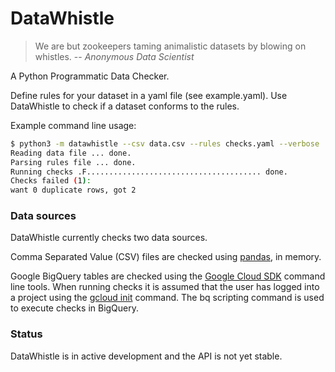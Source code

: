 # DataWhistle

> We are but zookeepers taming animalistic datasets by blowing on whistles.
> -- <cite>Anonymous Data Scientist</cite>

A Python Programmatic Data Checker.

Define rules for your dataset in a yaml file (see example.yaml).  Use
DataWhistle to check if a dataset conforms to the rules.

Example command line usage:

```sh
$ python3 -m datawhistle --csv data.csv --rules checks.yaml --verbose
Reading data file ... done.
Parsing rules file ... done.
Running checks .F....................................... done.
Checks failed (1):
want 0 duplicate rows, got 2
```

### Data sources

DataWhistle currently checks two data sources.

Comma Separated Value (CSV) files are checked using
[pandas](https://pandas.pydata.org), in memory.

Google BigQuery tables are checked using the
[Google Cloud SDK](https://cloud.google.com/sdk/install) command line
tools. When running checks it is assumed that the user has logged into a
project using the
[gcloud init](https://cloud.google.com/sdk/gcloud/reference/init) command.
The bq scripting command is used to execute checks in BigQuery.

### Status

DataWhistle is in active development and the API is not yet stable.
